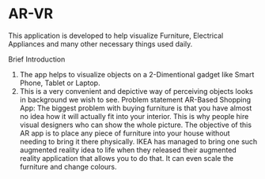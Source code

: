 # AR-VR
This application is developed to help visualize Furniture, Electrical Appliances and many other necessary things used daily.

Brief Introduction
1. The app helps to visualize objects on a 2-Dimentional gadget like Smart Phone, Tablet or Laptop.
2. This is a very convenient and depictive way of perceiving objects looks in background we wish to see.
Problem statement
AR-Based Shopping App:
The biggest problem with buying furniture is that you have almost no idea how it will actually fit into your interior. This is why people hire visual designers who can show the whole picture. The objective of this AR app is to place any piece of furniture into your house without needing to bring it there physically. IKEA has managed to bring one such augmented reality idea to life when they released their augmented reality application that allows you to do that. It can even scale the furniture and change colours.

